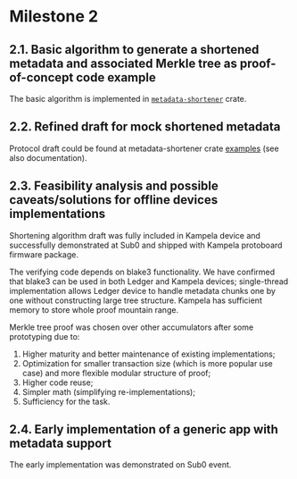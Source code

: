 # Milestone 2

## 2.1. Basic algorithm to generate a shortened metadata and associated Merkle tree as proof-of-concept code example

The basic algorithm is implemented in [`metadata-shortener`](https://github.com/Alzymologist/metadata-shortener) crate.

## 2.2. Refined draft for mock shortened metadata

Protocol draft could be found at metadata-shortener crate [examples](https://github.com/Alzymologist/metadata-shortener) (see also documentation).

## 2.3. Feasibility analysis and possible caveats/solutions for offline devices implementations

Shortening algorithm draft was fully included in Kampela device and successfully demonstrated at Sub0 and shipped with Kampela protoboard firmware package.

The verifying code depends on blake3 functionality. We have confirmed that blake3 can be used in both Ledger and Kampela devices; single-thread implementation allows Ledger device to handle metadata chunks one by one without constructing large tree structure. Kampela has sufficient memory to store whole proof mountain range.

Merkle tree proof was chosen over other accumulators after some prototyping due to:
1. Higher maturity and better maintenance of existing implementations;
2. Optimization for smaller transaction size (which is more popular use case) and more flexible modular structure of proof;
3. Higher code reuse;
4. Simpler math (simplifying re-implementations);
5. Sufficiency for the task.

## 2.4. Early implementation of a generic app with metadata support

The early implementation was demonstrated on Sub0 event.
